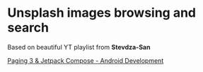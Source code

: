 # Unsplash images browsing and search

Based on beautiful YT playlist from **Stevdza-San**

[Paging 3 & Jetpack Compose - Android Development](https://www.youtube.com/watch?v=2Tj0LO5L2Dk&list=PLSrm9z4zp4mGxiCHqcJybVL7GoSJ6lTTY)
